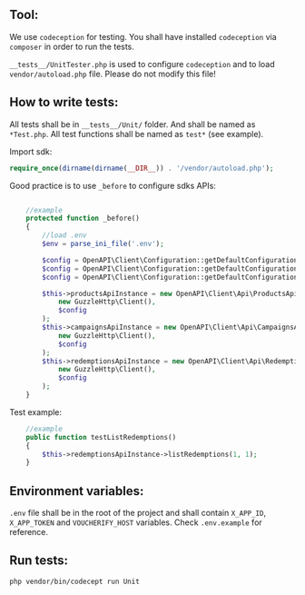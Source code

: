 ## Tool:
We use `codeception` for testing. You shall have installed `codeception` via `composer` in order to run the tests.

`__tests__/UnitTester.php` is used to configure `codeception` and to load `vendor/autoload.php` file. Please do not modify this file!


## How to write tests:
All tests shall be in `__tests__/Unit/` folder. And shall be named as `*Test.php`. All test functions shall be named as `test*` (see example).

Import sdk:

```php
require_once(dirname(dirname(__DIR__)) . '/vendor/autoload.php');
```

Good practice is to use `_before` to configure sdks APIs:
```php

    //example
    protected function _before()
    {
        //load .env
        $env = parse_ini_file('.env');

        $config = OpenAPI\Client\Configuration::getDefaultConfiguration()->setApiKey('X-App-Id', $env["X_APP_ID"]);
        $config = OpenAPI\Client\Configuration::getDefaultConfiguration()->setApiKey('X-App-Token', $env["X_APP_TOKEN"]);
        $config = OpenAPI\Client\Configuration::getDefaultConfiguration()->setHost($env["VOUCHERIFY_HOST"]);

        $this->productsApiInstance = new OpenAPI\Client\Api\ProductsApi(
            new GuzzleHttp\Client(),
            $config
        );
        $this->campaignsApiInstance = new OpenAPI\Client\Api\CampaignsApi(
            new GuzzleHttp\Client(),
            $config
        );
        $this->redemptionsApiInstance = new OpenAPI\Client\Api\RedemptionsApi(
            new GuzzleHttp\Client(),
            $config
        );
    }

```

Test example:
```php
    //example
    public function testListRedemptions()
    {
        $this->redemptionsApiInstance->listRedemptions(1, 1);
    }
```


## Environment variables:
`.env` file shall be in the root of the project and shall contain `X_APP_ID`, `X_APP_TOKEN` and `VOUCHERIFY_HOST` variables. Check `.env.example` for reference.

## Run tests:
```bash
php vendor/bin/codecept run Unit
```
